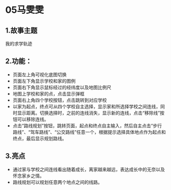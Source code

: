 # **05马雯雯**
## 1.故事主题
我的求学轨迹
## 2.功能：
 - 页面左上角可视化底图切换
 - 页面左下角显示学校和家的图例
 - 页面右下角显示鼠标经过的经纬度以及地图比例尺
 - 地图上学校和家的点，点击显示弹框
 - 页面右上角四个学校按钮，点击跳转到对应学校
 - 以家为起点，终点可从四个学校自主选择，显示家和所选择学校之间连线，同时显示距离。切换选择时，之前的连线消失，显示新的连线，点击“移除线”按钮可以移除连线。
 - 点击“路线规划”按钮，跳转页面，起点和终点自主输入，然后自主点击“步行路线”、“驾车路线”、“公交路线”任意一个，根据提示选择具体地点作为起点和终点，最后显示规划路线。
## 3.亮点
 - 通过家与学校之间连线看出随着成长，离家越来越远，表达成长中的无奈以及怀念家乡之情。
 - 路线规划可以规划任意两个地点之间的线路。